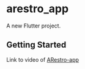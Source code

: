 # arestro_app

A new Flutter project.

## Getting Started

Link to video of [ARestro-app](https://t.me/+ygNUBdm77bViYTAy)

